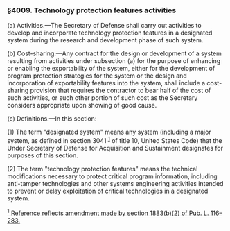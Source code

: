 ### §4009. Technology protection features activities ###

(a) Activities.—The Secretary of Defense shall carry out activities to develop and incorporate technology protection features in a designated system during the research and development phase of such system.

(b) Cost-sharing.—Any contract for the design or development of a system resulting from activities under subsection (a) for the purpose of enhancing or enabling the exportability of the system, either for the development of program protection strategies for the system or the design and incorporation of exportability features into the system, shall include a cost-sharing provision that requires the contractor to bear half of the cost of such activities, or such other portion of such cost as the Secretary considers appropriate upon showing of good cause.

(c) Definitions.—In this section:

(1) The term "designated system" means any system (including a major system, as defined in section 3041 <sup><a href="#4009_1_target" name="4009_1">1</a></sup> of title 10, United States Code) that the Under Secretary of Defense for Acquisition and Sustainment designates for purposes of this section.

(2) The term "technology protection features" means the technical modifications necessary to protect critical program information, including anti-tamper technologies and other systems engineering activities intended to prevent or delay exploitation of critical technologies in a designated system.

[<sup>1</sup> Reference reflects amendment made by section 1883(b)(2) of Pub. L. 116–283.](#4009_1)
